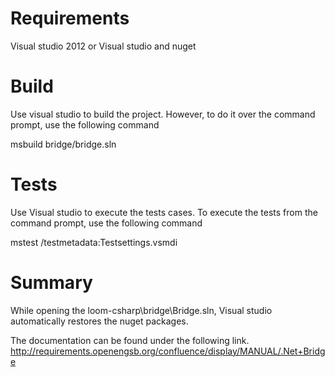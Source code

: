 Requirements
=================
Visual studio 2012
or
Visual studio and nuget

Build
=================
Use visual studio to build the project. However, to do it over the command prompt, use the following command

msbuild bridge/bridge.sln

Tests
=================
Use Visual studio to execute the tests cases. To execute the tests from the command prompt, use the following command

mstest /testmetadata:Testsettings.vsmdi

Summary
=================
While opening the loom-csharp\bridge\Bridge.sln, Visual studio automatically restores the nuget packages.

The documentation can be found under the following link.
http://requirements.openengsb.org/confluence/display/MANUAL/.Net+Bridge

